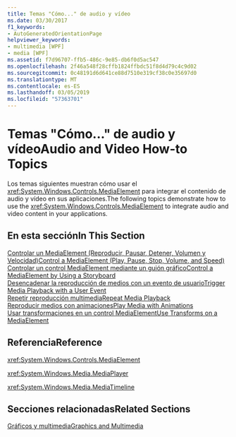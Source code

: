 ```yaml
---
title: Temas "Cómo..." de audio y vídeo
ms.date: 03/30/2017
f1_keywords:
- AutoGeneratedOrientationPage
helpviewer_keywords:
- multimedia [WPF]
- media [WPF]
ms.assetid: f7d96707-ffb5-486c-9e85-db6f0d5ac547
ms.openlocfilehash: 2f46a548f28cffb1824ffbdc51f8d4d79c4c9d02
ms.sourcegitcommit: 0c48191d6d641ce88d7510e319cf38c0e35697d0
ms.translationtype: MT
ms.contentlocale: es-ES
ms.lasthandoff: 03/05/2019
ms.locfileid: "57363701"
---
```

# <a name="audio-and-video-how-to-topics"></a><span data-ttu-id="92ff9-102">Temas "Cómo..." de audio y vídeo</span><span class="sxs-lookup"><span data-stu-id="92ff9-102">Audio and Video How-to Topics</span></span>
<span data-ttu-id="92ff9-103">Los temas siguientes muestran cómo usar el <xref:System.Windows.Controls.MediaElement> para integrar el contenido de audio y vídeo en sus aplicaciones.</span><span class="sxs-lookup"><span data-stu-id="92ff9-103">The following topics demonstrate how to use the <xref:System.Windows.Controls.MediaElement> to integrate audio and video content in your applications.</span></span>  
  
## <a name="in-this-section"></a><span data-ttu-id="92ff9-104">En esta sección</span><span class="sxs-lookup"><span data-stu-id="92ff9-104">In This Section</span></span>  
 [<span data-ttu-id="92ff9-105">Controlar un MediaElement (Reproducir, Pausar, Detener, Volumen y Velocidad)</span><span class="sxs-lookup"><span data-stu-id="92ff9-105">Control a MediaElement (Play, Pause, Stop, Volume, and Speed)</span></span>](how-to-control-a-mediaelement-play-pause-stop-volume-and-speed.md)  
 [<span data-ttu-id="92ff9-106">Controlar un control MediaElement mediante un guión gráfico</span><span class="sxs-lookup"><span data-stu-id="92ff9-106">Control a MediaElement by Using a Storyboard</span></span>](how-to-control-a-mediaelement-by-using-a-storyboard.md)  
 [<span data-ttu-id="92ff9-107">Desencadenar la reproducción de medios con un evento de usuario</span><span class="sxs-lookup"><span data-stu-id="92ff9-107">Trigger Media Playback with a User Event</span></span>](how-to-trigger-media-playback-with-a-user-event.md)  
 [<span data-ttu-id="92ff9-108">Repetir reproducción multimedia</span><span class="sxs-lookup"><span data-stu-id="92ff9-108">Repeat Media Playback</span></span>](how-to-repeat-media-playback.md)  
 [<span data-ttu-id="92ff9-109">Reproducir medios con animaciones</span><span class="sxs-lookup"><span data-stu-id="92ff9-109">Play Media with Animations</span></span>](how-to-play-media-with-animations.md)  
 [<span data-ttu-id="92ff9-110">Usar transformaciones en un control MediaElement</span><span class="sxs-lookup"><span data-stu-id="92ff9-110">Use Transforms on a MediaElement</span></span>](how-to-use-transforms-on-a-mediaelement.md)  
  
## <a name="reference"></a><span data-ttu-id="92ff9-111">Referencia</span><span class="sxs-lookup"><span data-stu-id="92ff9-111">Reference</span></span>  
 <xref:System.Windows.Controls.MediaElement>  
  
 <xref:System.Windows.Media.MediaPlayer>  
  
 <xref:System.Windows.Media.MediaTimeline>  
  
## <a name="related-sections"></a><span data-ttu-id="92ff9-112">Secciones relacionadas</span><span class="sxs-lookup"><span data-stu-id="92ff9-112">Related Sections</span></span>  
 [<span data-ttu-id="92ff9-113">Gráficos y multimedia</span><span class="sxs-lookup"><span data-stu-id="92ff9-113">Graphics and Multimedia</span></span>](index.md)
